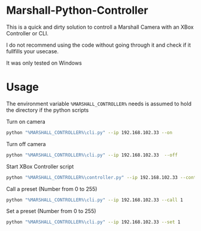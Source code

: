 # Marshall-Python-Controller

This is a quick and dirty solution to controll a Marshall Camera with an XBox Controller or CLI.

I do not recommend using the code without going through it and check if it fullfills your usecase.

It was only tested on Windows

# Usage
The environment variable `%MARSHALL_CONTROLLER%` needs is assumed to hold the directory if the python scripts

Turn on camera
```bash
python "%MARSHALL_CONTROLLER%\cli.py" --ip 192.168.102.33 --on
```

Turn off camera
```bash
python "%MARSHALL_CONTROLLER%\cli.py" --ip 192.168.102.33  --off
```

Start XBox Controller script
```bash
python "%MARSHALL_CONTROLLER%\controller.py" --ip 192.168.102.33 --controller 1
```

Call a preset (Number from 0 to 255)
```bash
python "%MARSHALL_CONTROLLER%\cli.py" --ip 192.168.102.33 --call 1
```

Set a preset (Number from 0 to 255)
```bash
python "%MARSHALL_CONTROLLER%\cli.py" --ip 192.168.102.33 --set 1
```